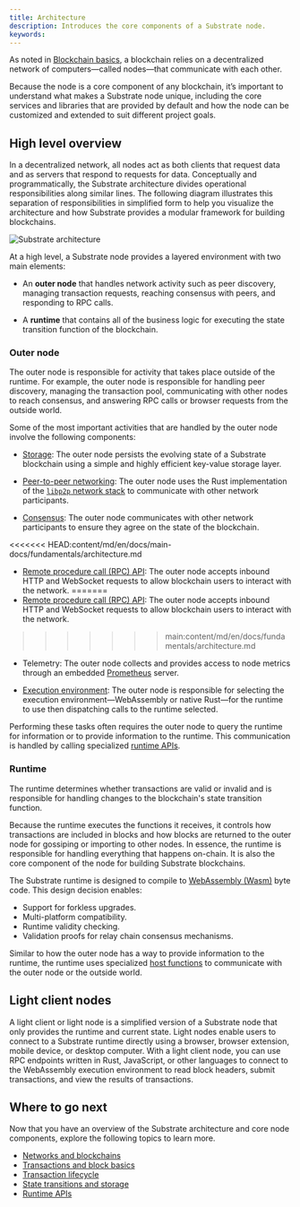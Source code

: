 ```yaml
---
title: Architecture
description: Introduces the core components of a Substrate node.
keywords:
---
```


As noted in [Blockchain basics](/fundamentals/blockchain-basics), a blockchain relies on a decentralized network of computers—called nodes—that communicate with each other.

Because the node is a core component of any blockchain, it’s important to understand what makes a Substrate node unique, including the core services and libraries that are provided by default and how the node can be customized and extended to suit different project goals.

## High level overview

In a decentralized network, all nodes act as both clients that request data and as servers that respond to requests for data.
Conceptually and programmatically, the Substrate architecture divides operational responsibilities along similar lines.
The following diagram illustrates this separation of responsibilities in simplified form to help you visualize the architecture and how Substrate provides a modular framework for building blockchains.

![Substrate architecture](/media/images/docs/sub-arch-1.png)

At a high level, a Substrate node provides a layered environment with two main elements:

- An **outer node** that handles network activity such as peer discovery, managing transaction requests, reaching consensus with peers, and responding to RPC calls.

- A **runtime** that contains all of the business logic for executing the state transition function of the blockchain.

### Outer node

The outer node is responsible for activity that takes place outside of the runtime.
For example, the outer node is responsible for handling peer discovery, managing the transaction pool, communicating with other nodes to reach consensus, and answering RPC calls or browser requests from the outside world.

Some of the most important activities that are handled by the outer node involve the following components:

- [Storage](/fundamentals/state-transitions-and-storage/): The outer node persists the evolving state of a Substrate blockchain using a simple and highly efficient key-value storage layer.

- [Peer-to-peer networking](/fundamentals/node-and-network-types/): The outer node uses the Rust implementation of the [`libp2p` network stack](https://libp2p.io/) to communicate with other network participants.

- [Consensus](/fundamentals/consensus/): The outer node communicates with other network participants to ensure they agree on the state of the blockchain.

<<<<<<< HEAD:content/md/en/docs/main-docs/fundamentals/architecture.md
- [Remote procedure call (RPC) API](/main-docs/build/remote-procedure-calls): The outer node accepts inbound HTTP and WebSocket requests to allow blockchain users to interact with the network.
=======
- [Remote procedure call (RPC) API](/build/custom-rpc): The outer node accepts inbound HTTP and WebSocket requests to allow blockchain users to interact with the network.
>>>>>>> main:content/md/en/docs/fundamentals/architecture.md

- Telemetry: The outer node collects and provides access to node metrics through an embedded [Prometheus](https://prometheus.io/) server.

- [Execution environment](/build/build-process/): The outer node is responsible for selecting the execution environment—WebAssembly or native Rust—for the runtime to use then dispatching calls to the runtime selected.

Performing these tasks often requires the outer node to query the runtime for information or to provide information to the runtime.
This communication is handled by calling specialized [runtime APIs](/reference/runtime-apis/).

### Runtime

The runtime determines whether transactions are valid or invalid and is responsible for handling changes to the blockchain's state transition function.

Because the runtime executes the functions it receives, it controls how transactions are included in blocks and how blocks are returned to the outer node for gossiping or importing to other nodes.
In essence, the runtime is responsible for handling everything that happens on-chain.
It is also the core component of the node for building Substrate blockchains.

The Substrate runtime is designed to compile to [WebAssembly (Wasm)](/reference/glossary#webassembly-wasm) byte code.
This design decision enables:

- Support for forkless upgrades.
- Multi-platform compatibility.
- Runtime validity checking.
- Validation proofs for relay chain consensus mechanisms.

Similar to how the outer node has a way to provide information to the runtime, the runtime uses specialized [host functions](https://paritytech.github.io/substrate/master/sp_io/index.html) to communicate with the outer node or the outside world.

## Light client nodes

A light client or light node is a simplified version of a Substrate node that only provides the runtime and current state.
Light nodes enable users to connect to a Substrate runtime directly using a browser, browser extension, mobile device, or desktop computer.
With a light client node, you can use RPC endpoints written in Rust, JavaScript, or other languages to connect to the WebAssembly execution environment to read block headers, submit transactions, and view the results of transactions.

## Where to go next

Now that you have an overview of the Substrate architecture and core node components, explore the following topics to learn more.

- [Networks and blockchains](/fundamentals/node-and-network-types)
- [Transactions and block basics](/fundamentals/transaction-types)
- [Transaction lifecycle](/fundamentals/transaction-lifecycle/)
- [State transitions and storage](/fundamentals/state-transitions-and-storage/)
- [Runtime APIs](/reference/runtime-apis/)
